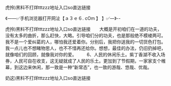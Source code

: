 虎拎)黑料不打烊tttzzz地址入口so直达链接

《——✅手机浏览器打开网沚【ａ３ｅ６. cOm 】 】✅—》--

虎拎)黑料不打烊tttzzz地址入口so直达链接　　大概是开初咱们在一道的功夫，没有太多的曲折，那么赶快，大略。引导咱们分的功夫，也是那般绝不模棱两可。我不是一个爱纠葛的人，哪怕我还爱着你。分别后，我把你送我的一切货色打包。我一点儿也不想睹物思人，也不不惜再还给你。想想，最佳的办法，仍旧扔掉吧，就像咱们的回顾，就像我对你的爱。
　　6、人民的休闲乐土。紫丁香湖不收入场券，人民可自在收支，这无疑就成了人民的乐土。更加到了节假期，一家家支个帷幕，到这边来休闲，那一致是一种“新常态”，也一致的游哉、悠哉、优哉。





奶这)黑料不打烊tttzzz地址入口so直达链接
